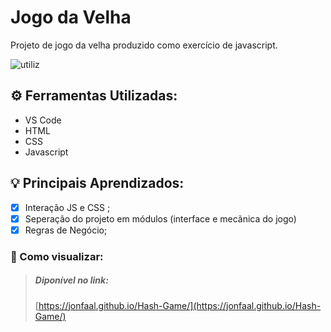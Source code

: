 # Jogo da Velha

Projeto de jogo da velha produzido como exercício de javascript. 


![utiliz](https://raw.githubusercontent.com/jonfaal/Hash_Game/main/_github/print01.jpg)

## ⚙️ Ferramentas Utilizadas:
- VS Code
- HTML
- CSS
- Javascript

## 💡 Principais Aprendizados:
 - [x] Interação JS e CSS ;
 - [x] Seperação do projeto em módulos (interface e mecãnica do jogo)
 - [x] Regras de Negócio;
 
### 📝  Como visualizar:
>##### Diponível no link:
>[https://jonfaal.github.io/Hash-Game/](https://jonfaal.github.io/Hash-Game/)

